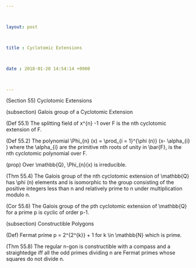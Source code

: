 ```yaml
---



layout: post



title : Cyclotomic Extensions



date : 2018-01-20 14:54:14 +0900



---
```


(Section 55) Cyclotomic Extensions

(subsection) Galois group of a Cyclotomic Extension

(Def 55.1) The splitting field of x^{n} -1 over F is the nth cyclotomic extension of F.

(Def 55.2) The polynomial \Phi_{n} (x) = \prod_{i = 1}^{\phi (n)} (x- \alpha_{i} ) where the \alpha_{i} are the primitive nth roots of unity in \bar{F}, is the nth cyclotomic polynomial over F.

(prop) Over \mathbb{Q}, \Phi_{n}(x) is irreducible.

(Thm 55.4) The Galois group of the nth cyclotomic extension of \mathbb{Q} has \phi (n) elements and is isomorphic to the group consisting of the positive integers less than n and relatively prime to n under multiplication modulo n.

(Cor 55.6) The Galois group of the pth cyclotomic extension of \mathbb{Q} for a prime p is cyclic of order p-1.

(subsection) Constructible Polygons

(Def) Fermat prime p = 2^{2^{k}} + 1 for k \in \mathbb{N} which is prime.

(Thm 55.8) The regular n-gon is constructible with a compass and a straightedge iff all the odd primes dividing n are Fermat primes whose squares do not divide n.

